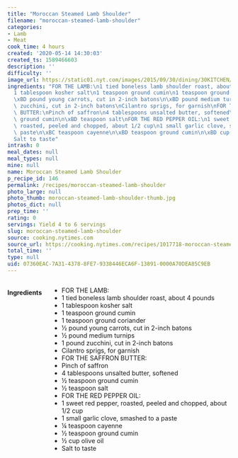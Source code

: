 ```yaml
---
title: "Moroccan Steamed Lamb Shoulder"
filename: "moroccan-steamed-lamb-shoulder"
categories:
- Lamb
- Meat
cook_time: 4 hours
created: '2020-05-14 14:30:03'
created_ts: 1589466603
description: ''
difficulty: ''
image_url: https://static01.nyt.com/images/2015/09/30/dining/30KITCHEN/30KITCHEN-articleLarge.jpg
ingredients: "FOR THE LAMB:\n1 tied boneless lamb shoulder roast, about 4 pounds\n\
  1 tablespoon kosher salt\n1 teaspoon ground cumin\n1 teaspoon ground coriander\n\
  \xBD pound young carrots, cut in 2-inch batons\n\xBD pound medium turnips\n1 pound\
  \ zucchini, cut in 2-inch batons\nCilantro sprigs, for garnish\nFOR THE SAFFRON\
  \ BUTTER:\nPinch of saffron\n4 tablespoons unsalted butter, softened\n\xBD teaspoon\
  \ ground cumin\n\xBD teaspoon salt\nFOR THE RED PEPPER OIL:\n1 sweet red pepper,\
  \ roasted, peeled and chopped, about 1/2 cup\n1 small garlic clove, smashed to a\
  \ paste\n\xBC teaspoon cayenne\n\xBD teaspoon ground cumin\n\xBD cup olive oil\n\
  Salt to taste"
intrash: 0
meal_dates: null
meal_types: null
mine: null
name: Moroccan Steamed Lamb Shoulder
p_recipe_id: 146
permalink: /recipes/moroccan-steamed-lamb-shoulder
photo_large: null
photo_thumb: moroccan-steamed-lamb-shoulder-thumb.jpg
photos_dict: null
prep_time: ''
rating: 0
servings: Yield 4 to 6 servings
slug: moroccan-steamed-lamb-shoulder
source: cooking.nytimes.com
source_url: https://cooking.nytimes.com/recipes/1017718-moroccan-steamed-lamb-shoulder?action=click&module=Global%20Search%20Recipe%20Card&pgType=search&rank=2
total_time: ''
type: null
uid: 07360EAC-7A31-4378-8FE7-9338446ECA6F-13891-0000A70DEA85C9EB
---
```

<div class="large-8 medium-7 columns" id="writeup">	</div><!-- #writeup -->
</div><!-- #row-one -->
<div class="row" id="row-two">	<div class="medium-4 small-5 columns" id="ingredients"><h4>Ingredients</h4><div class="box box-ingredients content"><ul>
<li>FOR THE LAMB:</li>
<li>1 tied boneless lamb shoulder roast, about 4 pounds</li>
<li>1 tablespoon kosher salt</li>
<li>1 teaspoon ground cumin</li>
<li>1 teaspoon ground coriander</li>
<li>½ pound young carrots, cut in 2-inch batons</li>
<li>½ pound medium turnips</li>
<li>1 pound zucchini, cut in 2-inch batons</li>
<li>Cilantro sprigs, for garnish</li>
<li>FOR THE SAFFRON BUTTER:</li>
<li>Pinch of saffron</li>
<li>4 tablespoons unsalted butter, softened</li>
<li>½ teaspoon ground cumin</li>
<li>½ teaspoon salt</li>
<li>FOR THE RED PEPPER OIL:</li>
<li>1 sweet red pepper, roasted, peeled and chopped, about 1/2 cup</li>
<li>1 small garlic clove, smashed to a paste</li>
<li>¼ teaspoon cayenne</li>
<li>½ teaspoon ground cumin</li>
<li>½ cup olive oil</li>
<li>Salt to taste</li>
</ul>
</div>	</div>	<div class="medium-6 small-7 columns" id="directions">	</div>
